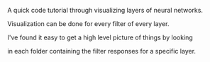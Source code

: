 A quick code tutorial through visualizing layers of neural networks.

Visualization can be done for every filter of every layer.

I've found it easy to get a high level picture of things by looking

in each folder containing the filter responses for a specific layer.
